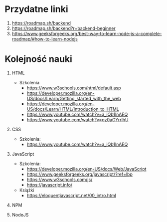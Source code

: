 # Przydatne linki
1. https://roadmap.sh/backend
2. https://roadmap.sh/backend?r=backend-beginner
3. https://www.geeksforgeeks.org/best-way-to-learn-node-js-a-complete-roadmap/#how-to-learn-nodejs


# Kolejność nauki
1. HTML
    + Szkolenia
        + https://www.w3schools.com/html/default.asp
        + https://developer.mozilla.org/en-US/docs/Learn/Getting_started_with_the_web
        + https://developer.mozilla.org/en-US/docs/Learn/HTML/Introduction_to_HTML
        + https://www.youtube.com/watch?v=a_iQb1lnAEQ
        + https://www.youtube.com/watch?v=qz0aGYrrlhU



2. CSS
    + Szkolenia:
        + https://www.youtube.com/watch?v=a_iQb1lnAEQ
3. JavaScript
    + Szkolenia:
        + https://developer.mozilla.org/en-US/docs/Web/JavaScript
        + https://www.geeksforgeeks.org/javascript/?ref=lbp
        + https://www.w3schools.com/js/
        + https://javascript.info/
    + Książki
        + https://eloquentjavascript.net/00_intro.html
4. NPM
4. NodeJS
